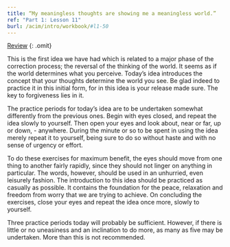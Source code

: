 ```yaml
---
title: “My meaningless thoughts are showing me a meaningless world.”
ref: "Part 1: Lesson 11"
burl: /acim/intro/workbook/#l1-50
---
```


<a class="hide-review" href="/acim/workbook/l053/#l011">Review</a>
{: .omit}

This is the first idea we have had which is related to a major phase of
the correction process; the reversal of the thinking of the world. It
seems as if the world determines what you perceive. Today’s idea
introduces the concept that your thoughts determine the world you see.
Be glad indeed to practice it in this initial form, for in this idea is
your release made sure. The key to forgiveness lies in it.

The practice periods for today’s idea are to be undertaken somewhat
differently from the previous ones. Begin with eyes closed, and repeat
the idea slowly to yourself. Then open your eyes and look about, near or
far, up or down, - anywhere. During the minute or so to be spent in
using the idea merely repeat it to yourself, being sure to do so without
haste and with no sense of urgency or effort.

To do these exercises for maximum benefit, the eyes should move from one
thing to another fairly rapidly, since they should not linger on
anything in particular. The words, however, should be used in an
unhurried, even leisurely fashion. The introduction to this idea should
be practiced as casually as possible. It contains the foundation for the
peace, relaxation and freedom from worry that we are trying to achieve.
On concluding the exercises, close your eyes and repeat the idea once
more, slowly to yourself.

Three practice periods today will probably be sufficient. However, if
there is little or no uneasiness and an inclination to do more, as many
as five may be undertaken. More than this is not recommended.

